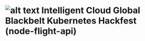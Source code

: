![alt text](./src/assets/img/msft_logo_24.png "Microsoft")  Intelligent Cloud Global Blackbelt Kubernetes Hackfest (node-flight-api)
======